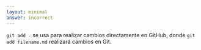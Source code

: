 ```yaml
---
layout: minimal
answer: incorrect
---
```


<!-- `git add .` is used to make changes directly to GitHub, where `git add filename.md` will make changes to Git. -->
`git add .` se usa para realizar cambios directamente en GitHub, donde `git add filename.md` realizará cambios en Git.
